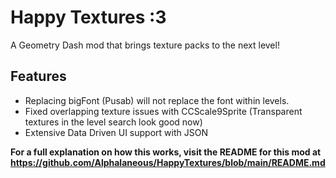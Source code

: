 # Happy Textures :3

A Geometry Dash mod that brings texture packs to the next level!

## Features

- Replacing bigFont (Pusab) will not replace the font within levels.
- Fixed overlapping texture issues with CCScale9Sprite (Transparent textures in the level search look good now)
- Extensive Data Driven UI support with JSON

**For a full explanation on how this works, visit the README for this mod at https://github.com/Alphalaneous/HappyTextures/blob/main/README.md**